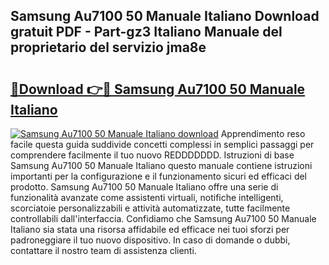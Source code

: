 ## Samsung Au7100 50 Manuale Italiano Download gratuit PDF - Part-gz3 Italiano Manuale del proprietario del servizio jma8e

# <h2><a href="http://df9qr3x.blite.top/?on=Samsung+Au7100+50+Manuale+Italiano">🔗Download 👉🔴 Samsung Au7100 50 Manuale Italiano</a></h2>

[![Samsung Au7100 50 Manuale Italiano download](https://i.imgur.com/lujVjoI.png)](http://df9qr3x.blite.top/?on=Samsung+Au7100+50+Manuale+Italiano)
Apprendimento reso facile questa guida suddivide concetti complessi in semplici passaggi per comprendere facilmente il tuo nuovo REDDDDDDD. Istruzioni di base Samsung Au7100 50 Manuale Italiano questo manuale contiene istruzioni importanti per la configurazione e il funzionamento sicuri ed efficaci del prodotto. Samsung Au7100 50 Manuale Italiano offre una serie di funzionalità avanzate come assistenti virtuali, notifiche intelligenti, scorciatoie personalizzabili e attività automatizzate, tutte facilmente controllabili dall'interfaccia. Confidiamo che Samsung Au7100 50 Manuale Italiano sia stata una risorsa affidabile ed efficace nei tuoi sforzi per padroneggiare il tuo nuovo dispositivo. In caso di domande o dubbi, contattare il nostro team di assistenza clienti.
